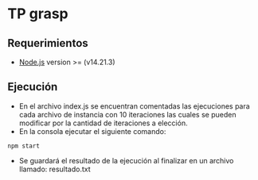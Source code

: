 # TP grasp
## Requerimientos
  - [Node.js](https://nodejs.org/es/) version >= (v14.21.3)
## Ejecución
  - En el archivo index.js se encuentran comentadas las ejecuciones para cada archivo de instancia con 10 iteraciones las cuales se pueden modificar por la cantidad de iteraciones a elección. 
  - En la consola ejecutar el siguiente comando: 
  <pre><code>npm start</pre></code>
  - Se guardará el resultado de la ejecución al finalizar en un archivo llamado: resultado.txt
